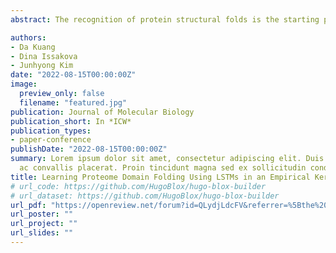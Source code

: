 ```yaml
---
abstract: The recognition of protein structural folds is the starting point for protein function inference and for many structural prediction tools. We previously introduced the idea of using empirical comparisons to create a data-augmented feature space called PESS (Protein Empirical Structure Space)1 as a novel approach for protein structure prediction. Here, we extend the previous approach by generating the PESS feature space over fixed-length subsequences of query peptides, and applying a sequential neural network model, with one long short-term memory cell layer followed by a fully connected layer. Using this approach, we show that only a small group of domains as a training set is needed to achieve near state-of-the-art accuracy on fold recognition. Our method improves on the previous approach by reducing the training set required and improving the model’s ability to generalize across species, which will help fold prediction for newly discovered proteins.

authors:
- Da Kuang
- Dina Issakova
- Junhyong Kim
date: "2022-08-15T00:00:00Z"
image: 
  preview_only: false
  filename: "featured.jpg"
publication: Journal of Molecular Biology
publication_short: In *ICW*
publication_types:
- paper-conference
publishDate: "2022-08-15T00:00:00Z"
summary: Lorem ipsum dolor sit amet, consectetur adipiscing elit. Duis posuere tellus
  ac convallis placerat. Proin tincidunt magna sed ex sollicitudin condimentum.
title: Learning Proteome Domain Folding Using LSTMs in an Empirical Kernel Space
# url_code: https://github.com/HugoBlox/hugo-blox-builder
# url_dataset: https://github.com/HugoBlox/hugo-blox-builder
url_pdf: "https://openreview.net/forum?id=QLydjLdcFV&referrer=%5Bthe%20profile%20of%20Da%20Kuang%5D(%2Fprofile%3Fid%3D~Da_Kuang2)"
url_poster: ""
url_project: ""
url_slides: ""
---
```

